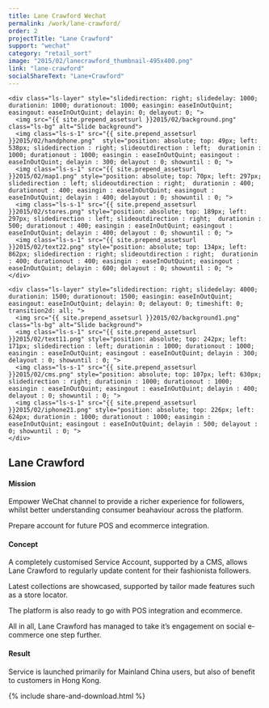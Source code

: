 ```yaml
---
title: Lane Crawford Wechat
permalink: /work/lane-crawford/
order: 2
projectTitle: "Lane Crawford"
support: "wechat"
category: "retail_sort"
image: "2015/02/lanecrawford_thumbnail-495x400.png"
link: "lane-crawford"
socialShareText: "Lane+Crawford"
---
```

<div class="avia-layerslider">
  <div id="layerslider_1" class="ls-wp-container">

    <div class="ls-layer" style="slidedirection: right; slidedelay: 1000; durationin: 1000; durationout: 1000; easingin: easeInOutQuint; easingout: easeInOutQuint; delayin: 0; delayout: 0; ">
      <img src="{{ site.prepend_assetsurl }}2015/02/background.png" class="ls-bg" alt="Slide background">
      <img class="ls-s-1" src="{{ site.prepend_assetsurl }}2015/02/handphone.png"  style="position: absolute; top: 49px; left: 538px; slidedirection : right; slideoutdirection : left;  durationin : 1000; durationout : 1000; easingin : easeInOutQuint; easingout : easeInOutQuint; delayin : 300; delayout : 0; showuntil : 0; ">
      <img class="ls-s-1" src="{{ site.prepend_assetsurl }}2015/02/map1.png" style="position: absolute; top: 70px; left: 297px; slidedirection : left; slideoutdirection : right;  durationin : 400; durationout : 400; easingin : easeInOutQuint; easingout : easeInOutQuint; delayin : 400; delayout : 0; showuntil : 0; ">
      <img class="ls-s-1" src="{{ site.prepend_assetsurl }}2015/02/stores.png" style="position: absolute; top: 189px; left: 297px; slidedirection : left; slideoutdirection : right;  durationin : 500; durationout : 400; easingin : easeInOutQuint; easingout : easeInOutQuint; delayin : 400; delayout : 0; showuntil : 0; ">
      <img class="ls-s-1" src="{{ site.prepend_assetsurl }}2015/02/text22.png" style="position: absolute; top: 134px; left: 862px; slidedirection : right; slideoutdirection : right;  durationin : 400; durationout : 400; easingin : easeInOutQuint; easingout : easeInOutQuint; delayin : 600; delayout : 0; showuntil : 0; ">
    </div>

    <div class="ls-layer" style="slidedirection: right; slidedelay: 4000; durationin: 1500; durationout: 1500; easingin: easeInOutQuint; easingout: easeInOutQuint; delayin: 0; delayout: 0; timeshift: 0; transition2d: all; ">
      <img src="{{ site.prepend_assetsurl }}2015/02/background1.png" class="ls-bg" alt="Slide background">
      <img class="ls-s-1" src="{{ site.prepend_assetsurl }}2015/02/text11.png" style="position: absolute; top: 242px; left: 171px; slidedirection : left; durationin : 1000; durationout : 1000; easingin : easeInOutQuint; easingout : easeInOutQuint; delayin : 300; delayout : 0; showuntil : 0; ">
      <img class="ls-s-1" src="{{ site.prepend_assetsurl }}2015/02/cms.png" style="position: absolute; top: 107px; left: 630px; slidedirection : right; durationin : 1000; durationout : 1000; easingin : easeInOutQuint; easingout : easeInOutQuint; delayin : 400; delayout : 0; showuntil : 0; ">
      <img class="ls-s-1" src="{{ site.prepend_assetsurl }}2015/02/iphone21.png" style="position: absolute; top: 226px; left: 624px; durationin : 1000; durationout : 1000; easingin : easeInOutQuint; easingout : easeInOutQuint; delayin : 500; delayout : 0; showuntil : 0; ">
    </div>
  </div>
</div>

<div class="wrapper content project-detail" markdown="1">
  <h2 class="content-h2 with-bottom-line">Lane Crawford</h2>

#### Mission

Empower WeChat channel to provide a richer experience for followers, whilst better understanding consumer beahaviour across the platform.

Prepare account for future POS and ecommerce integration.

#### Concept

A completely customised Service Account, supported by a CMS, allows Lane Crawford to regularly update content for their fashionista followers.

Latest collections are showcased, supported by tailor made features such as a store locator.

The platform is also ready to go with POS integration and ecommerce.

All in all, Lane Crawford has managed to take it’s engagement on social e-commerce one step further.

#### Result

Service is launched primarily for Mainland China users, but also of benefit to customers in Hong Kong.

</div>

{% include share-and-download.html %}

<script>
$(document).ready(function() {
  if (typeof $.fn.layerSlider == "undefined") {
    lsShowNotice('layerslider_1','jquery');
  }
  else if (typeof $.transit == "undefined" || typeof $.transit.modifiedForLayerSlider == "undefined") {
    lsShowNotice('layerslider_1', 'transit');
  }
  else 
  {
    $("#layerslider_1").layerSlider({
      width : '1440px',
      height : '600px',
      responsive : true,
      responsiveUnder : 0,
      sublayerContainer : 0,
      autoStart : false,
      pauseOnHover : true,
      firstLayer : 1,
      animateFirstLayer : true,
      randomSlideshow : false,
      twoWaySlideshow : true,
      loops : 0,
      forceLoopNum : true,
      autoPlayVideos : true,
      autoPauseSlideshow : 'auto',
      youtubePreview : 'maxresdefault.jpg',
      keybNav : true,
      touchNav : true,
      skin : 'fullwidth',
      skinsPath : '../../css/LayerSlider/skins/',
      globalBGColor : '#ffffff',
      navPrevNext : true,
      navStartStop : false,
      navButtons : true,
      hoverPrevNext : false,
      hoverBottomNav : false,
      showBarTimer : false,
      showCircleTimer : true,
      thumbnailNavigation : 'disabled',
      tnWidth : 100,
      tnHeight : 60,
      tnContainerWidth : '60%',
      tnActiveOpacity : 35,
      tnInactiveOpacity : 100,
      imgPreload : true,
	    yourLogo : false,
      yourLogoStyle : 'left: 10px; top: 10px;',
      yourLogoLink : false,
      yourLogoTarget : '_self',
      cbInit : function(element) { },
      cbStart : function(data) { },
      cbStop : function(data) { },
      cbPause : function(data) { },
      cbAnimStart : function(data) { },
      cbAnimStop : function(data) { },
      cbPrev : function(data) { },
      cbNext : function(data) { }
    });
  }
});
</script>
